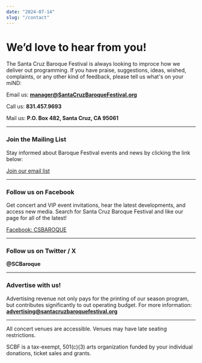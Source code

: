 ```yaml
---
date: "2024-07-14"
slug: "/contact"
---
```


# We’d love to hear from you!

The Santa Cruz Baroque Festival is always looking to improce how we deliver out programming.  If you have praise, suggestions, ideas, wished, complaints, or any other kind of feedback, please tell us what's on your miND:

Email us: **manager@SantaCruzBaroqueFestival.org**

Call us: **831.457.9693**

Mail us: **P.O. Box 482, Santa Cruz, CA 95061**

----

### Join the Mailing List

Stay informed about Baroque Festival events and news by clicking the link below:

[Join our email list](https://mailchi.mp/f494e1a9e41e/receive-concert-information-from-the-baroque-festival)

----

### Follow us on Facebook

Get concert and VIP event invitations, hear the latest developments, and access new media.  Search for Santa Cruz Baroque Festival and like our page for all of the latest!

[Facebook: CSBAROQUE](http://facebook.com/SCBAROQUE)

----

### Follow us on Twitter / X

**@SCBaroque**

----

### Advertise with us!

Advertising revenue not only pays for the printing of our season program, but contributes significantly to out operating budget.  For more information: **advertising@santacruzbaroquefestival.org**

----

All concert venues are accessible.  Venues may have late seating restrictions.  

SCBF is a tax-exempt, 501(c)(3) arts organization funded by your individual donations, ticket sales and grants.
